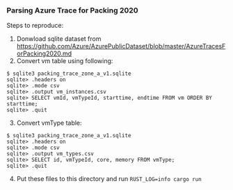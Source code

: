 ### Parsing Azure Trace for Packing 2020

Steps to reproduce:
1) Donwload sqlite dataset from https://github.com/Azure/AzurePublicDataset/blob/master/AzureTracesForPacking2020.md
2) Convert vm table using following:
```
$ sqlite3 packing_trace_zone_a_v1.sqlite
sqlite> .headers on
sqlite> .mode csv
sqlite> .output vm_instances.csv
sqlite> SELECT vmId, vmTypeId, starttime, endtime FROM vm ORDER BY starttime;
sqlite> .quit
````
3) Convert vmType table:
```
$ sqlite3 packing_trace_zone_a_v1.sqlite
sqlite> .headers on
sqlite> .mode csv
sqlite> .output vm_types.csv
sqlite> SELECT id, vmTypeId, core, memory FROM vmType;
sqlite> .quit
````
4) Put these files to this directory and run `RUST_LOG=info cargo run`

